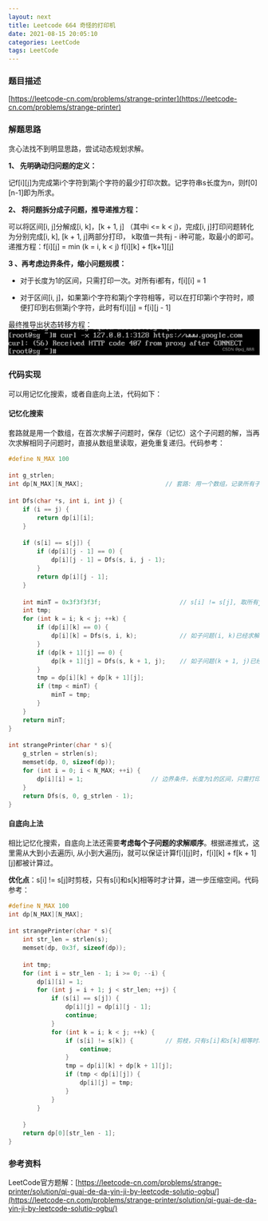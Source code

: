 ```yaml
---
layout: next
title: Leetcode 664 奇怪的打印机
date: 2021-08-15 20:05:10
categories: LeetCode
tags: LeetCode
---
```


### 题目描述

[https://leetcode-cn.com/problems/strange-printer](https://leetcode-cn.com/problems/strange-printer)

<!-- more -->

### 解题思路

贪心法找不到明显思路，尝试动态规划求解。

**1、 先明确动归问题的定义：**

记f\[i\]\[j\]为完成第i个字符到第j个字符的最少打印次数。记字符串s长度为n，则f\[0\]\[n-1\]即为所求。

**2、 将问题拆分成子问题，推导递推方程：**

可以将区间[i, j]分解成[i, k]，[k + 1, j] （其中i <= k < j)，完成[i, j]打印问题转化为分别完成[i, k], [k + 1, j]两部分打印， k取值一共有j - i种可能，取最小的即可。递推方程：f\[i][j] = min (k = i, k < j) f\[i][k] + f\[k+1][j]

**3 、再考虑边界条件，缩小问题规模：**

* 对于长度为1的区间，只需打印一次。对所有i都有，f\[i][i] = 1

* 对于区间[i, j]，如果第i个字符和第j个字符相等，可以在打印第i个字符时，顺便打印到右侧第j个字符，此时有f\[i][j] = f\[i][j - 1]

最终推导出状态转移方程：
![](image1.png)
### 代码实现
可以用记忆化搜索，或者自底向上法，代码如下：

#### 记忆化搜索

套路就是用一个数组，在首次求解子问题时，保存（记忆）这个子问题的解，当再次求解相同子问题时，直接从数组里读取，避免重复递归。代码参考：

```C
#define N_MAX 100

int g_strlen;
int dp[N_MAX][N_MAX];						// 套路: 用一个数组，记录所有子问题的解

int Dfs(char *s, int i, int j) {
    if (i == j) {
        return dp[i][i];
    }

    if (s[i] == s[j]) {
        if (dp[i][j - 1] == 0) {
            dp[i][j - 1] = Dfs(s, i, j - 1);
        }
        return dp[i][j - 1];
    }

    int minT = 0x3f3f3f3f;						// s[i] != s[j], 取所有j-i中可能中最小的解
    int tmp;
    for (int k = i; k < j; ++k) {
        if (dp[i][k] == 0) {
            dp[i][k] = Dfs(s, i, k);			// 如子问题(i, k)已经求解过，直接从数组读取
        }
        if (dp[k + 1][j] == 0) {
            dp[k + 1][j] = Dfs(s, k + 1, j);	// 如子问题(k + 1, j)已经求解过，直接从数组读取
        }
        tmp = dp[i][k] + dp[k + 1][j];
        if (tmp < minT) {
            minT = tmp;
        }
    }
    return minT;
}

int strangePrinter(char * s){
    g_strlen = strlen(s);
    memset(dp, 0, sizeof(dp));
    for (int i = 0; i < N_MAX; ++i) {
        dp[i][i] = 1;					// 边界条件，长度为1的区间，只需打印一次
    }
    return Dfs(s, 0, g_strlen - 1);
}
```

#### 自底向上法

相比记忆化搜索，自底向上法还需要**考虑每个子问题的求解顺序**。根据递推式，这里需从大到小去遍历i, 从小到大遍历j，就可以保证计算f\[i][j]时，f\[i][k] + f\[k + 1][j]都被计算过。

**优化点**：s[i] != s[j]时剪枝，只有s[i]和s[k]相等时才计算，进一步压缩空间。代码参考：

```C
#define N_MAX 100
int dp[N_MAX][N_MAX];

int strangePrinter(char * s){
    int str_len = strlen(s);
    memset(dp, 0x3f, sizeof(dp));

    int tmp;
    for (int i = str_len - 1; i >= 0; --i) {
        dp[i][i] = 1;
        for (int j = i + 1; j < str_len; ++j) {
            if (s[i] == s[j]) {
                dp[i][j] = dp[i][j - 1];
                continue;
            }
            for (int k = i; k < j; ++k) {
                if (s[i] != s[k]) {			// 剪枝，只有s[i]和s[k]相等时才计算，进一步压缩空间。
                    continue;
                }
                tmp = dp[i][k] + dp[k + 1][j];
                if (tmp < dp[i][j]) {
                    dp[i][j] = tmp;
                }
            }
        }

    }
    return dp[0][str_len - 1];
}
```

### 参考资料
LeetCode官方题解：[https://leetcode-cn.com/problems/strange-printer/solution/qi-guai-de-da-yin-ji-by-leetcode-solutio-ogbu/](https://leetcode-cn.com/problems/strange-printer/solution/qi-guai-de-da-yin-ji-by-leetcode-solutio-ogbu/)





